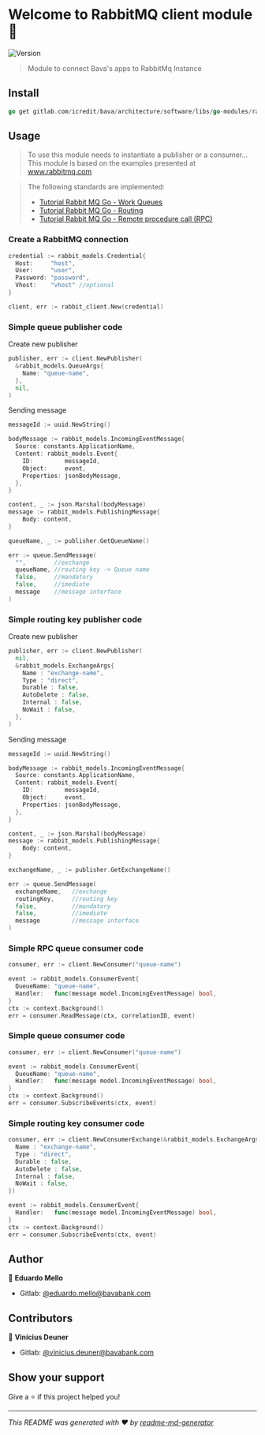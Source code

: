 

# Welcome to RabbitMQ client module 👋

![Version](https://img.shields.io/badge/version-0.0.7-blue.svg?cacheSeconds=2592000)

> Module to connect Bava's apps to RabbitMq Instance

## Install

```go
go get gitlab.com/icredit/bava/architecture/software/libs/go-modules/rabbitmq-client.git
```

## Usage

> To use this module needs to instantiate a publisher or a consumer...
> This module is based on the examples presented at www.rabbitmq.com

> The following standards are implemented:
> - [Tutorial Rabbit MQ Go - Work Queues](https://www.rabbitmq.com/tutorials/tutorial-two-go.html)
> - [Tutorial Rabbit MQ Go - Routing](https://www.rabbitmq.com/tutorials/tutorial-four-go.html)
> - [Tutorial Rabbit MQ Go - Remote procedure call (RPC)](https://www.rabbitmq.com/tutorials/tutorial-six-go.html)

### Create a RabbitMQ connection

```go
credential := rabbit_models.Credential{
  Host:     "host",
  User:     "user",
  Password: "password",
  Vhost:    "vhost" //optional
}

client, err := rabbit_client.New(credential)
```

### Simple queue publisher code

Create new publisher 
```go
publisher, err := client.NewPublisher(
  &rabbit_models.QueueArgs{
    Name: "queue-name",
  },
  nil,
)
```

Sending message
```go
messageId := uuid.NewString()

bodyMessage := rabbit_models.IncomingEventMessage{
  Source: constants.ApplicationName,
  Content: rabbit_models.Event{
    ID:         messageId,
    Object:     event,
    Properties: jsonBodyMessage,
  },
}

content, _ := json.Marshal(bodyMessage)
message := rabbit_models.PublishingMessage{
	Body: content,
}

queueName, _ := publisher.GetQueueName()

err := queue.SendMessage(
  "",        //exchange
  queueName, //routing key -> Queue name
  false,     //mandatory
  false,     //imediate
  message    //message interface
)
```

### Simple routing key publisher code

Create new publisher 
```go
publisher, err := client.NewPublisher(
  nil,
  &rabbit_models.ExchangeArgs{
    Name : "exchange-name",
    Type : "direct",
    Durable : false,
    AutoDelete : false,
    Internal : false,
    NoWait : false,
  },
)
```

Sending message
```go
messageId := uuid.NewString()

bodyMessage := rabbit_models.IncomingEventMessage{
  Source: constants.ApplicationName,
  Content: rabbit_models.Event{
    ID:         messageId,
    Object:     event,
    Properties: jsonBodyMessage,
  },
}

content, _ := json.Marshal(bodyMessage)
message := rabbit_models.PublishingMessage{
	Body: content,
}

exchangeName, _ := publisher.GetExchangeName()

err := queue.SendMessage(
  exchangeName,   //exchange
  routingKey,     //routing key
  false,          //mandatory
  false,          //imediate
  message         //message interface
)
```

### Simple RPC queue consumer code

```go
consumer, err := client.NewConsumer("queue-name")

event := rabbit_models.ConsumerEvent{
  QueueName: "queue-name",
  Handler:   func(message model.IncomingEventMessage) bool,
}
ctx := context.Background()
err = consumer.ReadMessage(ctx, correlationID, event)
```

### Simple queue consumer code

```go
consumer, err := client.NewConsumer("queue-name")

event := rabbit_models.ConsumerEvent{
  QueueName: "queue-name",
  Handler:   func(message model.IncomingEventMessage) bool,
}
ctx := context.Background()
err = consumer.SubscribeEvents(ctx, event)
```


### Simple routing key consumer code

```go
consumer, err := client.NewConsumerExchange(&rabbit_models.ExchangeArgs{
  Name : "exchange-name",
  Type : "direct",
  Durable : false,
  AutoDelete : false,
  Internal : false,
  NoWait : false,
})

event := rabbit_models.ConsumerEvent{
  Handler:   func(message model.IncomingEventMessage) bool,
}
ctx := context.Background()
err = consumer.SubscribeEvents(ctx, event)
```

## Author

👤 **Eduardo Mello**

- Gitlab: [@eduardo.mello@bavabank.com](https://gitlab.com/eduardo.mello)

## Contributors

👤 **Vinícius Deuner**

- Gitlab: [@vinicius.deuner@bavabank.com](https://gitlab.com/vinicius.deuner)

## Show your support

Give a ⭐️ if this project helped you!

---

_This README was generated with ❤️ by [readme-md-generator](https://github.com/kefranabg/readme-md-generator)_
